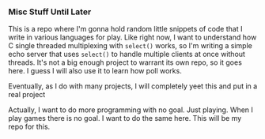 ### Misc Stuff Until Later 

This is a repo where I'm gonna hold random little snippets of code that I write in various languages 
for play.  Like right now, I want to understand how C single threaded multiplexing with `select()` works, so
I'm writing a simple echo server that uses `select()` to handle multiple clients at once without threads.
It's not a big enough project to warrant its own repo, so it goes here. I guess I will also use it to learn how poll works. 

Eventually, as I do with many projects, I will completely yeet this and put in a real project


Actually, I want to do more programming with no goal.  Just playing. 
When I play games there is no goal. I want to do the same here.  This 
will be my repo for this. 

